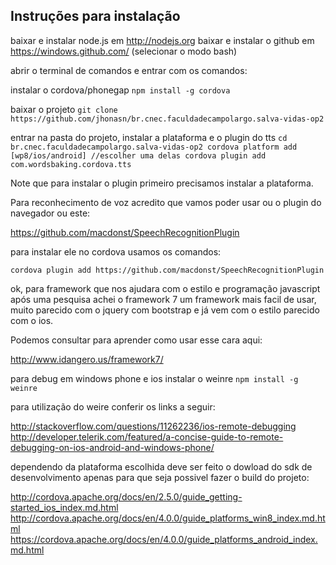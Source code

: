 ## Instruções para instalação
baixar e instalar node.js em http://nodejs.org
baixar e instalar o github em https://windows.github.com/ (selecionar o modo bash)

abrir o terminal de comandos e entrar com os comandos:

instalar o cordova/phonegap
``
npm install -g cordova
``

baixar o projeto
``
git clone https://github.com/jhonasn/br.cnec.faculdadecampolargo.salva-vidas-op2
``

entrar na pasta do projeto, instalar a plataforma e o plugin do tts
``
cd br.cnec.faculdadecampolargo.salva-vidas-op2
cordova platform add [wp8/ios/android] //escolher uma delas
cordova plugin add com.wordsbaking.cordova.tts
``

Note que para instalar o plugin primeiro precisamos instalar a plataforma.

Para reconhecimento de voz acredito que vamos poder usar ou o plugin do navegador ou este:

https://github.com/macdonst/SpeechRecognitionPlugin

para instalar ele no cordova usamos os comandos:
```
cordova plugin add https://github.com/macdonst/SpeechRecognitionPlugin
```

ok, para framework que nos ajudara com o estilo e programação javascript após uma pesquisa achei o framework 7 um framework mais facil de usar, muito parecido com o jquery com bootstrap e já vem com o estilo parecido com o ios.

Podemos consultar para aprender como usar esse cara aqui:

http://www.idangero.us/framework7/


para debug em windows phone e ios instalar o weinre
``
npm install -g weinre
``




para utilização do weire conferir os links a seguir:

http://stackoverflow.com/questions/11262236/ios-remote-debugging
http://developer.telerik.com/featured/a-concise-guide-to-remote-debugging-on-ios-android-and-windows-phone/


dependendo da plataforma escolhida deve ser feito o dowload do sdk de desenvolvimento apenas para que seja possivel fazer o build do projeto:

http://cordova.apache.org/docs/en/2.5.0/guide_getting-started_ios_index.md.html
http://cordova.apache.org/docs/en/4.0.0/guide_platforms_win8_index.md.html
https://cordova.apache.org/docs/en/4.0.0/guide_platforms_android_index.md.html
